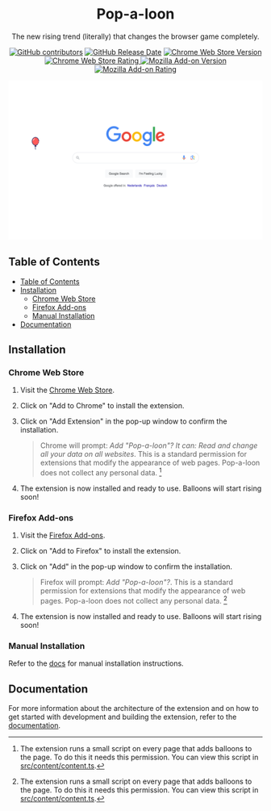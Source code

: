 <h1 align="center">Pop-a-loon</h1>

<p align="center">
The new rising trend (literally) that changes the browser game completely.
</p>

<div align="center">

[![GitHub contributors](https://img.shields.io/github/contributors/SimonStnn/pop-a-loon)](https://github.com/SimonStnn/pop-a-loon/graphs/contributors)
[![GitHub Release Date](https://img.shields.io/github/release-date-pre/SimonStnn/pop-a-loon)](https://github.com/SimonStnn/pop-a-loon/releases/latest)
[![Chrome Web Store Version](https://img.shields.io/chrome-web-store/v/pahcoancbdjmffpmfbnjablnabomdocp)](https://chromewebstore.google.com/detail/empty-title/pahcoancbdjmffpmfbnjablnabomdocp)
[![Chrome Web Store Rating](https://img.shields.io/chrome-web-store/rating/pahcoancbdjmffpmfbnjablnabomdocp)
](https://chromewebstore.google.com/detail/pop-a-loon/pahcoancbdjmffpmfbnjablnabomdocp/reviews)
[![Mozilla Add-on Version](https://img.shields.io/amo/v/pop-a-loon?logo=firefox)](https://addons.mozilla.org/.../firefox/addon/pop-a-loon/)
[![Mozilla Add-on Rating](https://img.shields.io/amo/rating/pop-a-loon?logo=firefox)](https://addons.mozilla.org/.../firefox/addon/pop-a-loon/reviews/)

</div>

![Screenshot-1](./resources/images/Screenshot-1.png)

## Table of Contents

- [Table of Contents](#table-of-contents)
- [Installation](#installation)
  - [Chrome Web Store](#chrome-web-store)
  - [Firefox Add-ons](#firefox-add-ons)
  - [Manual Installation](#manual-installation)
- [Documentation](#documentation)

## Installation

### Chrome Web Store

1. Visit the [Chrome Web Store](https://chromewebstore.google.com/detail/empty-title/pahcoancbdjmffpmfbnjablnabomdocp).
1. Click on "Add to Chrome" to install the extension.
1. Click on "Add Extension" in the pop-up window to confirm the installation.

   > Chrome will prompt: _Add "Pop-a-loon"? It can: Read and change all your data on all websites_. This is a standard permission for extensions that modify the appearance of web pages. Pop-a-loon does not collect any personal data. [^1]

1. The extension is now installed and ready to use. Balloons will start rising soon!

### Firefox Add-ons

1. Visit the [Firefox Add-ons](https://addons.mozilla.org/en-US/firefox/addon/pop-a-loon/).
2. Click on "Add to Firefox" to install the extension.
3. Click on "Add" in the pop-up window to confirm the installation.

   > Firefox will prompt: _Add "Pop-a-loon"?_. This is a standard permission for extensions that modify the appearance of web pages. Pop-a-loon does not collect any personal data. [^1]

4. The extension is now installed and ready to use. Balloons will start rising soon!

### Manual Installation

Refer to the [docs](./docs/README.md#getting-started) for manual installation instructions.

## Documentation

For more information about the architecture of the extension and on how to get started with development and building the extension, refer to the [documentation](./docs#readme).

[^1]: The extension runs a small script on every page that adds balloons to the page. To do this it needs this permission. You can view this script in [src/content/content.ts](./src/content/content.ts).
